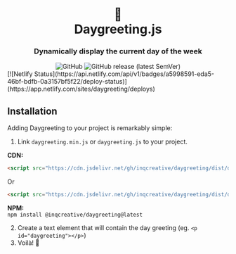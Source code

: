 <div align="center">
  <h1>📆<br>Daygreeting.js</h1>
  <h3>Dynamically display the current day of the week</h3>
  <!--<a href="https://badge.fury.io/gh/inqcreative%2Fdaygreeting"><img src="https://badge.fury.io/gh/inqcreative%2Fdaygreeting.svg" alt="GitHub version" height="18"></a>-->
  <img alt="GitHub" src="https://img.shields.io/github/license/inqcreative/daygreeting">
  <img alt="GitHub release (latest SemVer)" src="https://img.shields.io/github/v/release/inqcreative/daygreeting">
</div>
<span>
[![Netlify Status](https://api.netlify.com/api/v1/badges/a5998591-eda5-46bf-bdfb-0a3157bf5f22/deploy-status)](https://app.netlify.com/sites/daygreeting/deploys)
</span>

## Installation
Adding Daygreeting to your project is remarkably simple:

1.  Link  `daygreeting.min.js`  or  `daygreeting.js`  to your project.

**CDN:** 
```html
<script src="https://cdn.jsdelivr.net/gh/inqcreative/daygreeting/dist/daygreeting.min.js"></script>
```
Or
```html
<script src="https://cdn.jsdelivr.net/gh/inqcreative/daygreeting/dist/daygreeting.js"></script>
```

**NPM:**
<br>
`npm install @inqcreative/daygreeting@latest`

2.  Create a text element that will contain the day greeting (eg.  `<p id="daygreeting"></p>`)
3.  Voilà! :partying_face:
